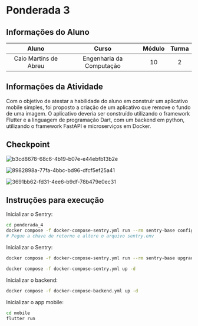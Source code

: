 # Ponderada 3

## Informações do Aluno  
Aluno | Curso | Módulo | Turma
:---: | :---: | :---: | :---:
Caio Martins de Abreu | Engenharia da Computação | 10 | 2

## Informações da Atividade
Com o objetivo de atestar a habilidade do aluno em construir um aplicativo mobile simples, foi proposto a criação de um aplicativo que remove o fundo de uma imagem. O aplicativo deveria ser construído utilizando o framework Flutter e a linguagem de programação Dart, com um backend em python, utilizando o framework FastAPI e microserviços em Docker.

## Checkpoint

![b3cd8678-68c6-4b19-b07e-e44ebfb13b2e](https://github.com/cmtabr/M10-ATIVIDADES-CAIO/assets/99201276/694c1f78-5680-4b2f-abfa-eda7c55cd9a2)

![8982898a-77fa-4bbc-bd96-dfcf5ef25a41](https://github.com/cmtabr/M10-ATIVIDADES-CAIO/assets/99201276/684b2865-2bfa-4a26-b194-f7aed5415780)

![3691bb62-fd31-4ee6-b9df-78b479e0ec31](https://github.com/cmtabr/M10-ATIVIDADES-CAIO/assets/99201276/fa36bf5d-2da7-4c44-9889-992d200a5edf)


## Instruções para execução
Inicializar o Sentry:
```bash
cd ponderada_4
docker compose -f docker-compose-sentry.yml run --rm sentry-base config generate-secret-key
# Pegue a chave de retorno e altere o arquivo sentry.env
```

Inicializar o Sentry:
```bash
docker compose -f docker-compose-sentry.yml run --rm sentry-base upgrade 

docker compose -f docker-compose-sentry.yml up -d
```

Inicializar o backend:
```bash
docker compose -f docker-compose-backend.yml up -d
```

Inicializar o app mobile:
```bash
cd mobile
flutter run
```